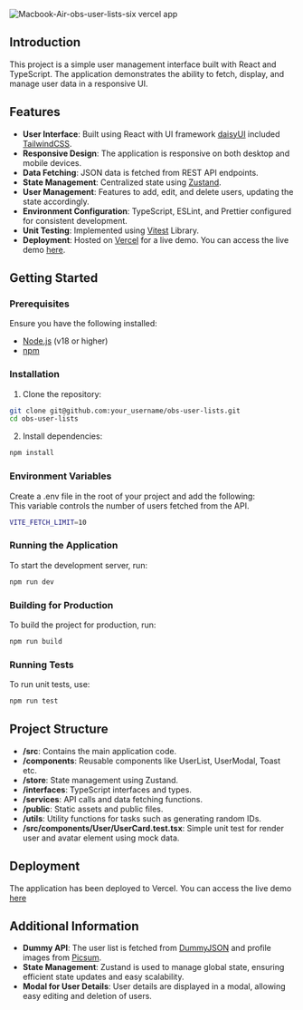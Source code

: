 ![Macbook-Air-obs-user-lists-six vercel app](https://github.com/user-attachments/assets/471e8cdf-df63-4b90-973a-2d04e58827c4)

## Introduction

This project is a simple user management interface built with React and TypeScript. The application demonstrates the ability to fetch, display, and manage user data in a responsive UI.

## Features

- **User Interface**: Built using React with UI framework [daisyUI](https://daisyui.com/) included [TailwindCSS](https://tailwindcss.com/).
- **Responsive Design**: The application is responsive on both desktop and mobile devices.
- **Data Fetching**: JSON data is fetched from REST API endpoints.
- **State Management**: Centralized state using [Zustand](https://zustand-demo.pmnd.rs/).
- **User Management**: Features to add, edit, and delete users, updating the state accordingly.
- **Environment Configuration**: TypeScript, ESLint, and Prettier configured for consistent development.
- **Unit Testing**: Implemented using [Vitest](https://vitest.dev/) Library.
- **Deployment**: Hosted on [Vercel](https://vercel.com/) for a live demo. You can access the live demo [here](https://obs-user-lists-six.vercel.app/).

## Getting Started

### Prerequisites

Ensure you have the following installed:

- [Node.js](https://nodejs.org/) (v18 or higher)
- [npm](https://www.npmjs.com/)

### Installation

1. Clone the repository:

```bash
git clone git@github.com:your_username/obs-user-lists.git
cd obs-user-lists
```

2. Install dependencies:

```bash
npm install
```

### Environment Variables

Create a .env file in the root of your project and add the following: <br>
This variable controls the number of users fetched from the API.

```bash
VITE_FETCH_LIMIT=10
```

### Running the Application
To start the development server, run:

```bash
npm run dev
```

### Building for Production
To build the project for production, run:

```bash
npm run build
```

### Running Tests
To run unit tests, use:

```bash
npm run test
```

## Project Structure

- **/src**: Contains the main application code.
- **/components**: Reusable components like UserList, UserModal, Toast etc.
- **/store**: State management using Zustand.
- **/interfaces**: TypeScript interfaces and types.
- **/services**: API calls and data fetching functions.
- **/public**: Static assets and public files.
- **/utils**: Utility functions for tasks such as generating random IDs.
- **/src/components/User/UserCard.test.tsx**: Simple unit test for render user and avatar element using mock data.

## Deployment
The application has been deployed to Vercel. You can access the live demo [here](https://obs-user-lists-six.vercel.app/)

## Additional Information

- **Dummy API**: The user list is fetched from [DummyJSON](https://dummyjson.com/docs/users/) and profile images from [Picsum](https://picsum.photos/).
- **State Management**: Zustand is used to manage global state, ensuring efficient state updates and easy scalability.
- **Modal for User Details**: User details are displayed in a modal, allowing easy editing and deletion of users.

